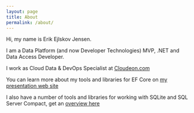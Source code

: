 ```yaml
---
layout: page
title: About
permalink: /about/
---
```


Hi, my name is Erik Ejlskov Jensen.

I am a Data Platform (and now Developer Technologies) MVP, .NET and Data Access Developer. 

I work as Cloud Data & DevOps Specialist at [Cloudeon.com](https://www.cloudeon.com) 

You can learn more about my tools and libraries for EF Core on [my presentation web site](https://erikej.github.io/EFCorePowerTools/index.html)

I also have a number of tools and libraries for working with SQLite and SQL Server Compact, get an [overview here](http://erikej.github.io/SqlCeToolbox/)

